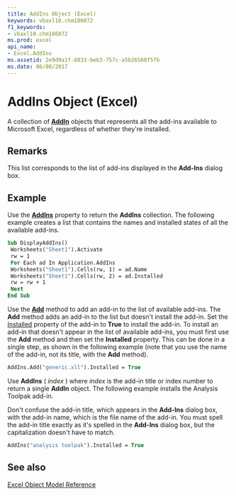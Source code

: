 ```yaml
---
title: AddIns Object (Excel)
keywords: vbaxl10.chm186072
f1_keywords:
- vbaxl10.chm186072
ms.prod: excel
api_name:
- Excel.AddIns
ms.assetid: 2e9d9a1f-8833-beb3-757c-a5b26568f5fb
ms.date: 06/08/2017
---
```



# AddIns Object (Excel)

A collection of  **[AddIn](Excel.AddIn.md)** objects that represents all the add-ins available to Microsoft Excel, regardless of whether they're installed.


## Remarks

This list corresponds to the list of add-ins displayed in the  **Add-Ins** dialog box.


## Example

Use the  **[AddIns](Excel.AddIns.Application.md)** property to return the **AddIns** collection. The following example creates a list that contains the names and installed states of all the available add-ins.


```vb
Sub DisplayAddIns() 
 Worksheets("Sheet1").Activate 
 rw = 1 
 For Each ad In Application.AddIns 
 Worksheets("Sheet1").Cells(rw, 1) = ad.Name 
 Worksheets("Sheet1").Cells(rw, 2) = ad.Installed 
 rw = rw + 1 
 Next 
End Sub
```

Use the  **[Add](Excel.AddIns.Add.md)** method to add an add-in to the list of available add-ins. The **Add** method adds an add-in to the list but doesn't install the add-in. Set the [Installed](Excel.AddIn.Installed.md) property of the add-in to **True** to install the add-in. To install an add-in that doesn't appear in the list of available add-ins, you must first use the **Add** method and then set the **Installed** property. This can be done in a single step, as shown in the following example (note that you use the name of the add-in, not its title, with the **Add** method).




```vb
AddIns.Add("generic.xll").Installed = True
```

Use  **AddIns** ( _index_ ) where _index_ is the add-in title or index number to return a single **AddIn** object. The following example installs the Analysis Toolpak add-in.

Don't confuse the add-in title, which appears in the  **Add-Ins** dialog box, with the add-in name, which is the file name of the add-in. You must spell the add-in title exactly as it's spelled in the **Add-Ins** dialog box, but the capitalization doesn't have to match.




```vb
AddIns("analysis toolpak").Installed = True
```


## See also


[Excel Object Model Reference](overview/Excel/object-model.md)


